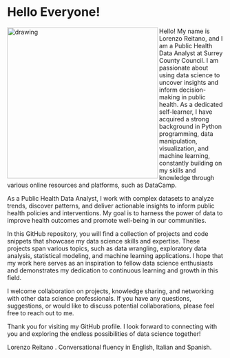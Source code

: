# Hello Everyone!
<img src="https://relor91.github.io/Lorenzo_Portfolio/images/Me%20-%20About.jpg" alt="drawing" width="350" align="left"/><p> Hello! My name is Lorenzo Reitano, and I am a Public Health Data Analyst at Surrey County Council. I am passionate about using data science to uncover insights and inform decision-making in public health. As a dedicated self-learner, I have acquired a strong background in Python programming, data manipulation, visualization, and machine learning, constantly building on my skills and knowledge through various online resources and platforms, such as DataCamp.

As a Public Health Data Analyst, I work with complex datasets to analyze trends, discover patterns, and deliver actionable insights to inform public health policies and interventions. My goal is to harness the power of data to improve health outcomes and promote well-being in our communities.

In this GitHub repository, you will find a collection of projects and code snippets that showcase my data science skills and expertise. These projects span various topics, such as data wrangling, exploratory data analysis, statistical modeling, and machine learning applications. I hope that my work here serves as an inspiration to fellow data science enthusiasts and demonstrates my dedication to continuous learning and growth in this field.

I welcome collaboration on projects, knowledge sharing, and networking with other data science professionals. If you have any questions, suggestions, or would like to discuss potential collaborations, please feel free to reach out to me.

Thank you for visiting my GitHub profile. I look forward to connecting with you and exploring the endless possibilities of data science together!

Lorenzo Reitano
. Conversational fluency in English, Italian and Spanish.</p>
 <br><br><br><br><br><br><br><br><br><br><br>
